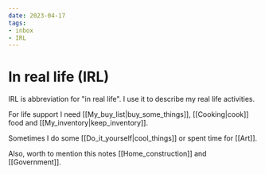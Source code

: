 ```yaml
---
date: 2023-04-17
tags:
- inbox
- IRL
---
```


# In real life (IRL)

IRL is abbreviation for "in real life". I use it to describe my real life
activities.

For life support I need [[My_buy_list|buy_some_things]], [[Cooking|cook]] food
and [[My_inventory|keep_inventory]].

Sometimes I do some [[Do_it_yourself|cool_things]] or spent time for [[Art]].

Also, worth to mention this notes [[Home_construction]] and [[Government]].
